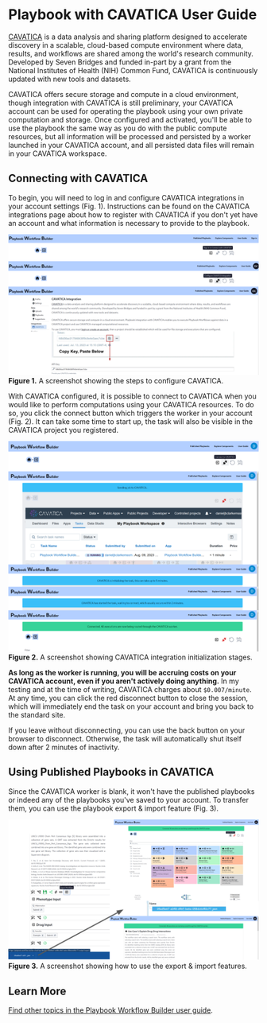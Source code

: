 # Playbook with CAVATICA User Guide

[CAVATICA](https://www.cavatica.org/) is a data analysis and sharing platform designed to accelerate discovery in a scalable, cloud-based compute environment where data, results, and workflows are shared among the world's research community. Developed by Seven Bridges and funded in-part by a grant from the National Institutes of Health (NIH) Common Fund, CAVATICA is continuously updated with new tools and datasets.

CAVATICA offers secure storage and compute in a cloud environment, though integration with CAVATICA is still preliminary, your CAVATICA account can be used for operating the playbook using your own private computation and storage. Once configured and activated, you'll be able to use the playbook the same way as you do with the public compute resources, but all information will be processed and persisted by a worker launched in your CAVATICA account, and all persisted data files will remain in your CAVATICA workspace.

## Connecting with CAVATICA

To begin, you will need to log in and configure CAVATICA integrations in your account settings (Fig. 1). Instructions can be found on the CAVATICA integrations page about how to register with CAVATICA if you don't yet have an account and what information is necessary to provide to the playbook. 

![A screenshot showing the steps to configure CAVATICA](./figures/cavatica/01-configuring.png)  
**Figure 1.** A screenshot showing the steps to configure CAVATICA.

With CAVATICA configured, it is possible to connect to CAVATICA when you would like to perform computations using your CAVATICA resources. To do so, you click the connect button which triggers the worker in your account (Fig. 2). It can take some time to start up, the task will also be visible in the CAVATICA project you registered.

![A screenshot showing CAVATICA integration initialization](./figures/cavatica/02-loading.png)  
**Figure 2.** A screenshot showing CAVATICA integration initialization stages.

**As long as the worker is running, you will be accruing costs on your CAVATICA account, even if you aren't actively doing anything.** In my testing and at the time of writing, CAVATICA charges about `$0.007/minute`. At any time, you can click the red disconnect button to close the session, which will immediately end the task on your account and bring you back to the standard site.

If you leave without disconnecting, you can use the back button on your browser to disconnect. Otherwise, the task will automatically shut itself down after 2 minutes of inactivity.

## Using Published Playbooks in CAVATICA

Since the CAVATICA worker is blank, it won't have the published playbooks or indeed any of the playbooks you've saved to your account. To transfer them, you can use the playbook export & import feature (Fig. 3).

![A screenshot showing how to use the export & import features](./figures/cavatica/03-export-import.png)  
**Figure 3.** A screenshot showing how to use the export & import features.

## Learn More

[Find other topics in the Playbook Workflow Builder user guide](./index.md).
